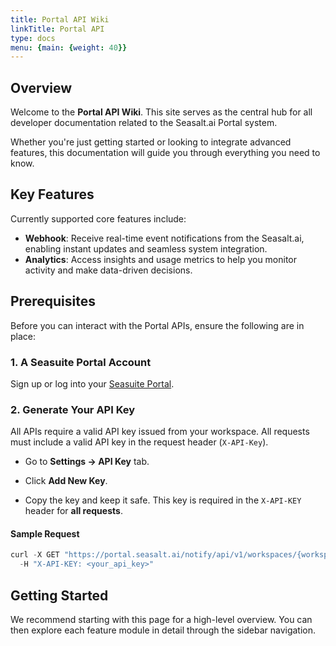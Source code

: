```yaml
---
title: Portal API Wiki
linkTitle: Portal API
type: docs
menu: {main: {weight: 40}}
---
```




## Overview
Welcome to the **Portal API Wiki**. This site serves as the central hub for all developer documentation related to the Seasalt.ai Portal system.

Whether you're just getting started or looking to integrate advanced features, this documentation will guide you through everything you need to know.

## Key Features
Currently supported core features include:

- **Webhook**: Receive real-time event notifications from the Seasalt.ai, enabling instant updates and seamless system integration.
- **Analytics**: Access insights and usage metrics to help you monitor activity and make data-driven decisions.


## Prerequisites

Before you can interact with the Portal APIs, ensure the following are in
place:

### **1\. A Seasuite Portal Account**

Sign up or log into your [Seasuite Portal](https://portal.seasalt.ai/).

### **2\. Generate Your API Key**

All APIs require a valid API key issued from your workspace. All requests must include a valid API key in the request header (`X-API-Key`).

- Go to **Settings → API Key** tab.

- Click **Add New Key**.

- Copy the key and keep it safe. This key is required in the `X-API-KEY` header
  for **all requests**.

#### Sample Request

```javascript
curl -X GET "https://portal.seasalt.ai/notify/api/v1/workspaces/{workspace_id}/logs/{subscription_id}?event_type=conversation.new&delivery_status=success&order_by=created_at:desc&limit=10&offset=0" \
  -H "X-API-KEY: <your_api_key>"

```

## Getting Started
We recommend starting with this page for a high-level overview. You can then explore each feature module in detail through the sidebar navigation.
